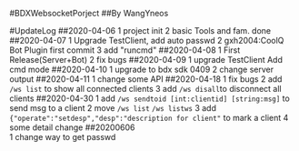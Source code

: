 #BDXWebsocketPorject
##By WangYneos

#UpdateLog
##2020-04-06
1 project init
2 basic Tools and fam. done
##2020-04-07
1 Upgrade TestClient, add auto passwd
2 gxh2004:CoolQ Bot Plugin first commit
3 add "runcmd"
##2020-04-08
1 First Release(Server+Bot)
2 fix bugs
##2020-04-09
1 upgrade TestClient Add cmd mode
##2020-04-10
1 upgrade to bdx sdk 0409
2 change server output
##2020-04-11
1 change some API
##2020-04-18
1 fix bugs
2 add ```/ws list``` to show all connected clients
3 add ```/ws disall```to disconnect all clients
##2020-04-30
1 add ```/ws sendtoid [int:clientid] [string:msg]``` to send msg to a client 
2 move ```/ws list``` ```/ws listws```
3 add ```{"operate":"setdesp","desp":"description for client"``` to mark a client
4 some detail change
##20200606  
1 change way to get passwd
